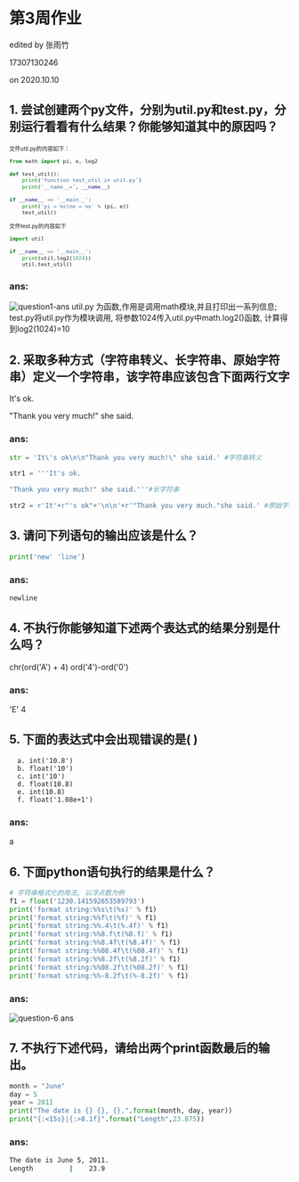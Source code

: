 # 第3周作业

edited by 张雨竹

17307130246

on 2020.10.10
##  1. 尝试创建两个py文件，分别为util.py和test.py，分别运行看看有什么结果？你能够知道其中的原因吗？
<font size=1>
文件util.py的内容如下：

``` python
from math import pi, e, log2

def test_util():
    print('function test_util in util.py')
    print('__name__=', __name__)

if __name__ == '__main__':
    print('pi = %s\ne = %s' % (pi, e))
    test_util()
```
文件test.py的内容如下
``` python
import util

if __name__ == '__main__':
    print(util.log2(1024))
    util.test_util()
```

</font>

### ans:
![question1-ans](https://s1.ax1x.com/2020/10/10/0snfAO.png)
util.py 为函数,作用是调用math模块,并且打印出一系列信息; test.py将util.py作为模块调用, 将参数1024传入util.py中math.log2()函数, 计算得到log2(1024)=10

## 2. 采取多种方式（字符串转义、长字符串、原始字符串）定义一个字符串，该字符串应该包含下面两行文字
It's ok.

"Thank you very much!" she said.

### ans: 
```python
str = 'It\'s ok\n\n"Thank you very much!\" she said.' #字符串转义

str1 = '''It's ok.

"Thank you very much!" she said.'''#长字符串

str2 = r'It'+r"'s ok"+'\n\n'+r'"Thank you very much."she said.' #原始字符串
 ```    

## 3. 请问下列语句的输出应该是什么？
```python
print('new' 'line')
```
### ans: 
```bash
newline
```

## 4. 不执行你能够知道下述两个表达式的结果分别是什么吗？  
  chr(ord('A') + 4)    ord('4')-ord('0')
### ans: 
'E'
4

## 5. 下面的表达式中会出现错误的是(         )
      a. int('10.8')
      b. float('10')
      c. int('10')
      d. float(10.8)
      e. int(10.8)
      f. float('1.08e+1')

### ans: 
a

## 6. 下面python语句执行的结果是什么？
```python
# 字符串格式化的用法, 以浮点数为例
f1 = float('1230.141592653589793')
print('format string:%%s\t(%s)' % f1)
print('format string:%%f\t(%f)' % f1)
print('format string:%%.4\t(%.4f)' % f1)
print('format string:%%8.f\t(%8.f)' % f1)
print('format string:%%8.4f\t(%8.4f)' % f1)
print('format string:%%08.4f\t(%08.4f)' % f1)
print('format string:%%8.2f\t(%8.2f)' % f1)
print('format string:%%08.2f\t(%08.2f)' % f1)
print('format string:%%-8.2f\t(%-8.2f)' % f1)
```
### ans:
![question-6 ans](https://s1.ax1x.com/2020/10/10/0sKWfe.png)

## 7.  不执行下述代码，请给出两个print函数最后的输出。
```python 
month = "June"
day = 5
year = 2011
print("The date is {} {}, {}.".format(month, day, year))
print("{:<15s}|{:>8.1f}".format("Length",23.875))
```
### ans:
```bash
The date is June 5, 2011.
Length         |    23.9
```